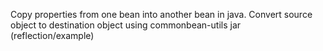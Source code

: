 Copy properties from one bean into another bean in java. Convert source object to destination object using commonbean-utils jar (reflection/example)